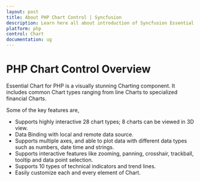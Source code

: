 ```yaml
---
layout: post
title: About PHP Chart Control | Syncfusion
description: Learn here all about introduction of Syncfusion Essential Studio PHP Chart Control, its elements, features, and more.                                            
platform: php
control: Chart
documentation: ug
---
```


# PHP Chart Control Overview

Essential Chart for PHP is a visually stunning Charting component. It includes common Chart types ranging from line Charts to specialized financial Charts.

Some of the key features are,

* Supports highly interactive 28 chart types; 8 charts can be viewed in 3D view.
* Data Binding with local and remote data source.
* Supports multiple axes, and able to plot data with different data types such as numbers, date time and strings.
* Supports interactive features like zooming, panning, crosshair, trackball, tooltip and data point selection.
* Supports 10 types of technical indicators and trend lines.
* Easily customize each and every element of Chart.